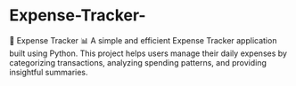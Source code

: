 # Expense-Tracker-
🧾 Expense Tracker 📊 A simple and efficient Expense Tracker application built using Python. This project helps users manage their daily expenses by categorizing transactions, analyzing spending patterns, and providing insightful summaries.
